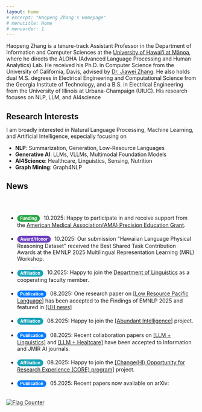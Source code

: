 ```yaml
---
layout: home
# excerpt: "Haopeng Zhang's Homepage"
# menutitle: Home
# menuorder: 1
---
```


Haopeng Zhang is a tenure-track Assistant Professor in the Department of Information and Computer Sciences at the <a href="https://www.ics.hawaii.edu/"><u>University of Hawai‘i at Mānoa</u></a>, where he directs the ALOHA (Advanced Language Processing and Human Analytics) Lab. He received his Ph.D. in Computer Science from the University of California, Davis, advised by <a href="http://jiaweizhang.net/"><u>Dr. Jiawei Zhang</u></a>. He also holds dual M.S. degrees in Electrical Engineering and Computational Science from the Georgia Institute of Technology, and a B.S. in Electrical Engineering from the University of Illinois at Urbana-Champaign (UIUC). His research focuses on NLP, LLM, and AI4science

## Research Interests
I am broadly interested in Natural Language Processing, Machine Learning, and Artificial Intelligence, especially focusing on
- **NLP**: Summarization, Generation, Low-Resource Languages
- **Generative AI**: LLMs, VLLMs, Multimodal Foundation Models
- **AI4Science**: Healthcare, Linguistics, Sensing, Nutrition
- **Graph Mining**: Graph4NLP


## News
<style>
  h2 {
    margin-bottom: 10px; /* Or 10px, 0.5rem, etc. Adjust as you like. */
  }
  .news-tag {
    display: inline-block;
    padding: 2px 8px;
    font-size: 0.8em;
    font-weight: bold;
    color: #fff;
    border-radius: 12px;
    margin-right: 10px;
    vertical-align: middle;
  }
  .tag-funding { background-color: #28a745; }
  .tag-award  { background-color: #6f42c1; }
  .tag-affil  { background-color: #17a2b8; }
  .tag-pub    { background-color: #007bff; }
  .tag-service{ background-color: #fd7e14; }
  .tag-career { background-color: #dc3545; }
  .tag-media  { background-color: #6c757d; }
  .news-list li {
    margin-bottom: 2px; /* Controls the gap. Use 5px for a tighter list. */
  }
</style>

<div style="max-height: 500px; overflow-y: scroll; padding: 5px; border-radius: 2px;">
  <ul class="news-list">
    <li><span class="news-tag tag-funding">Funding</span>10.2025: Happy to participate in and receive support from the <a href="https://www.ama-assn.org/education/changemeded-initiative/precision-education" target="_blank">American Medical Association(AMA) Precision Education Grant</a>.</li>
    <li><span class="news-tag tag-award">Award/Honor</span>10.2025: Our submission "Hawaiian Language Physical Reasoning Dataset" received the Best Shared Task Contribution Awards at the EMNLP 2025 Multilingual Representation Learning (MRL) Workshop.</li>
    <li><span class="news-tag tag-affil">Affiliation</span>10.2025: Happy to join the <a href="https://manoa.hawaii.edu/linguistics/" target="_blank">Department of Linguistics</a> as a cooperating faculty member.</li>
    <li><span class="news-tag tag-pub">Publication</span>08.2025: One research paper on <a href="https://arxiv.org/abs/2506.21563" target="_blank">[Low Resource Pacific Language]</a> has been accepted to the Findings of EMNLP 2025 and featured in <a href="https://www.hawaii.edu/news/2025/09/05/endangered-languages-ai-tools/" target="_blank">[UH news]</a></li>
    <li><span class="news-tag tag-affil">Affiliation</span>08.2025: Happy to join the <a href="https://abundant-intelligences.net/pods/" target="_blank">[Abundant Intelligence]</a> project.</li>
    <li><span class="news-tag tag-pub">Publication</span>08.2025: Recent collaboration papers on <a href="https://www.mdpi.com/2078-2489/16/8/710" target="_blank">[LLM + Linguistics]</a> and <a href="https://preprints.jmir.org/preprint/75030/accepted" target="_blank">[LLM + Healtcare]</a> have been accepted to Information and JMIR AI journals.</li>
    <li><span class="news-tag tag-affil">Affiliation</span>08.2025: Happy to join the <a href="https://hawaii.edu/epscor/changehi-opportunity-for-research-experience-core-program/" target="_blank">[Change(HI) Opportunity for Research Experience (CORE) program]</a> project.</li>
    <li><span class="news-tag tag-pub">Publication</span>05.2025: Recent papers now available on arXiv: <a href="https://arxiv.org/abs/2505.22950" target="_blank">[Structurized Summarization]</a>, <a href="https://arxiv.org/abs/2505.22967" target="_blank">[Workflow Generation]</a>, <a href="https://arxiv.org/abs/2508.03110" target="_blank">[RAG Attack]</a>, and <a href="https://www.techrxiv.org/doi/full/10.36227/techrxiv.175695798.83905803/v1" target="_blank">[Multimodal Summarization Survey]</a>.</li>
    <li><span class="news-tag tag-award">Award/Honor</span>04.2025: Congratulations to my PhD student Haohan on being accepted into the AI @ HIDSI Fellows Program.</li>
    <li><span class="news-tag tag-affil">Affiliation</span>04.2025: Happy to join the <a href="https://www.uhcancercenter.org/" target="_blank">[University of Hawaii Cancer Center (UHCC)]</a> as an Affiliate Member.</li>
    <li><span class="news-tag tag-pub">Publication</span>04.2025: One research paper on <a href="https://arxiv.org/abs/2406.12169" target="_blank">[Multimodal Reasoning]</a> has been accepted to the Multimodal Algorithmic Reasoning workshop at CVPR 2025.</li>
    <li><span class="news-tag tag-pub">Publication</span>04.2025: One research paper on <a href="https://arxiv.org/abs/2406.12169" target="_blank">[retrieval augmented generation]</a> is accepted to IJCNN 2025.</li>
    <li><span class="news-tag tag-funding">Funding</span>02.2025: Thrilled to receive the UH Manoa Faculty Research Travel Fund! Looking forward to NAACL 2025 in Albuquerque.</li>
    <li><span class="news-tag tag-media">Media</span>02.2025: Excited to share that my research has been featured in <a href="https://www.hawaii.edu/news/2025/02/07/ai-breakthroughs-healthcare-education-more/" target="_blank">[University of Hawaii News]</a>.</li>
    <li><span class="news-tag tag-pub">Publication</span>01.2025: One research paper <a href="https://www.arxiv.org/abs/2408.06583" target="_blank">[A Structure-aware Generative Model for Biomedical Event Extraction]</a> is accepted to DASFAA 2025.</li>
    <li><span class="news-tag tag-funding">Funding</span>01.2025: Excited to receive $7,500 computing credits from OpenAI’s Researcher Access Program.</li>
    <li><span class="news-tag tag-pub">Publication</span>01.2025: One research paper on <a href="https://arxiv.org/pdf/2410.15687" target="_blank">[summmarization domain adaptation]</a> is accepted to findings of NAACL 2025.</li>
    <li><span class="news-tag tag-pub">Publication</span>01.2025: One survey paper on <a href="https://arxiv.org/abs/2406.11289" target="_blank">[text summarization]</a> is accepted to ACM Computing Surveys (IF:23.8).</li>
    <li><span class="news-tag tag-service">Service</span>11.2024: Excited to share that I will organize the 5th Workshop on New Frontiers in Summarization (NewSumm) at EMNLP 2025, Suzhou.</li>
s    <li><span class="news-tag tag-service">Service</span>11.2024: Honored to serve as an area chair for ACL 2025 and as a minitrack chair for AMCIS 2025.</li>
    <li><span class="news-tag tag-funding">Funding</span>10.2024: Excited to receive computing credit awards from Google Cloud.</li>
    <li><span class="news-tag tag-service">Service</span>09.2024: Honored to serve as a panelist for NSF.</li>
    <li><span class="news-tag tag-funding">Funding</span>09.2024: Glad to receive computing credits from NSF ACCESS Allocations program.</li>
    <li><span class="news-tag tag-service">Service</span>08.2024: Thrilled to attend NSF Innovation, Culture, and Creativity (ICC) workshop.</li>
    <li><span class="news-tag tag-pub">Publication</span>06.2024: My Ph.D. dissertation <a href="https://escholarship.org/uc/item/7zn0b66s" target="_blank">[Building Intelligent and Reliable Summarization Systems]</a> and one survey paper on <a href="https://arxiv.org/abs/2406.11289" target="_blank">[text summarization]</a> is available online.</li>
    <li><span class="news-tag tag-career">Career</span>05.2024: 🎓 Successfully Completed My Ph.D. at UC Davis. Officially Dr. Zhang!</li>
    <li><span class="news-tag tag-career">Career</span>04.2024: 🎉 I will join the information and computer science (ICS) department of <a href="httpsD://www.ics.hawaii.edu/"><u>University of Hawaii at Mānoa</u></a> this Augest. Aloha!</li>
    <li><span class="news-tag tag-pub">Publication</span>03.2024: one research paper is accepted to NAACL 2024.</li>
    <li><span class="news-tag tag-pub">Publication</span>02.2024: one first-authored research paper is accepted to LREC-COLING 2024.</li>
    <li><span class="news-tag tag-pub">Publication</span>10.2023: two first-authored research papers are accepted to Findings of EMNLP 2023.</li>
    <li><span class="news-tag tag-service">Service</span>09.2023: serve as PC member for SDM 24.</li>
    <li><span class="news-tag tag-pub">Publication</span>09.2023: one first-authored research paper is accepted to IJCNLP-AACL 2023.</li>
    <li><span class="news-tag tag-career">Career</span>06.2023: start my research internship at AWS AI lab.</li>
    <li><span class="news-tag tag-pub">Publication</span>06.2023: one first-authored research paper is accepted to LLM4AI workshop at KDD 23.</li>
    <li><span class="news-tag tag-service">Service</span>06.2023: serve as reviewer for EMNLP 2023, SDM 24 and PC for NewSumm workshop 2023.</li>
    <li><span class="news-tag tag-pub">Publication</span>05.2023: one first-authored research paper is accepted to ACL 2023 CODI.</li>
  s <li><span class="news-tag tag-pub">Publication</span>05.2023: one first-authored research paper is accepted to Findings of ACL 2023.</li>
    <li><span class="news-tag tag-career">Career</span>04.2023: start my research internship at Megagon Lab.</li>
    <li><span class="news-tag tag-award">Award/Honor</span>03.2023: receive UC Davis GGCS Research Fellowship.</li>
    <li><span class="news-tag tag-service">Service</span>03.2023: serve as reviewer for ACL 23, IEEE TASLP, IEEE Transactions on Big Data.</li>
    <li><span class="news-tag tag-career">Career</span>02.2023: passed my QE exam.</li>
  </ul>
</div>

<br>

<a href="https://info.flagcounter.com/pYGa"><img src="https://s11.flagcounter.com/count2/pYGa/bg_FFFFFF/txt_000000/border_CCCCCC/columns_8/maxflags_30/viewers_0/labels_0/pageviews_1/flags_0/percent_0/" alt="Flag Counter" border="0"></a>


